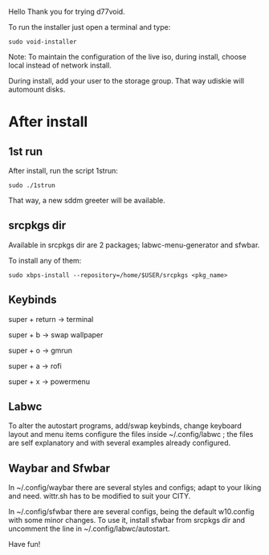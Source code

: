 Hello
Thank you for trying d77void.

To run the installer just open a terminal and type:

```
sudo void-installer
```

Note: 
To maintain the configuration of the live iso, during install, choose local instead of network install.

During install, add your user to the storage group. That way udiskie will automount disks.


# After install

## 1st run

After install, run the script 1strun:

```
sudo ./1strun
```

That way, a new sddm greeter will be available.

## srcpkgs dir

Available in srcpkgs dir are 2 packages; labwc-menu-generator and sfwbar.

To install any of them:

```
sudo xbps-install --repository=/home/$USER/srcpkgs <pkg_name>
```

## Keybinds

super + return -> terminal

super + b -> swap wallpaper

super + o -> gmrun

super + a -> rofi

super + x -> powermenu

## Labwc

To alter the autostart programs, add/swap keybinds, change keyboard layout and menu items configure the files inside ~/.config/labwc ; the files are self explanatory and with several examples already configured.

## Waybar and Sfwbar

In ~/.config/waybar there are several styles and configs; adapt to your liking and need. wittr.sh has to be modified to suit your CITY.

In ~/.config/sfwbar there are several configs, being the default w10.config with some minor changes. To use it, install sfwbar from srcpkgs dir and uncomment the line in ~/.config/labwc/autostart.

Have fun!
